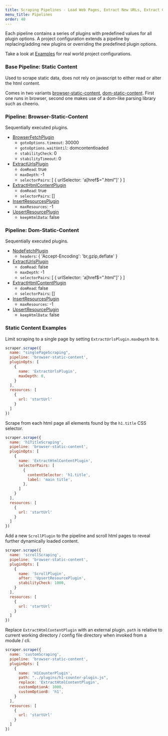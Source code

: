```yaml
---
title: Scraping Pipelines - Load Web Pages, Extract New URLs, Extract Content, Save to Database
menu_title: Pipelines
order: 40
---
```

Each pipeline contains a series of plugins with predefined values for all plugin options. A project configuration extends a pipeline by replacing/adding new plugins or overriding the predefined plugin options.

Take a look at [Examples](examples.html) for real world project configurations.

### Base Pipeline: Static Content 
Used to scrape static data, does not rely on javascript to either read or alter the html content. 

Comes in two variants [browser-static-content](#pipeline-browser-static-content), [dom-static-content](#pipeline-dom-static-content). First one runs in browser, second one makes use of a dom-like parsing library such as cheerio.

### Pipeline: Browser-Static-Content
Sequentially executed plugins.
- [BrowserFetchPlugin](./plugins.html#browser-fetch-plugin)
  - `gotoOptions.timeout`: 30000
  - `gotoOptions.waitUntil`: domcontentloaded
  - `stabilityCheck`: 0
  - `stabilityTimeout`: 0
- [ExtractUrlsPlugin](./plugins.html#extract-urls-plugin)
  - `domRead`: true
  - `maxDepth`: -1
  - `selectorPairs`:  [ { urlSelector: 'a[href$=".html"]' } ]
- [ExtractHtmlContentPlugin](./plugins.html#extract-html-content-plugin)
  - `domRead`: true
  - `selectorPairs`:  []
- [InsertResourcesPlugin](./plugins.html#insert-resources-plugin)
  - `maxResources`: -1
- [UpsertResourcePlugin](./plugins.html#upsert-resource-plugin)
  - `keepHtmlData`: false

### Pipeline: Dom-Static-Content
Sequentially executed plugins.
- [NodeFetchPlugin](./plugins.html#node-fetch-plugin)
  - `headers`: { 'Accept-Encoding': 'br,gzip,deflate' }
- [ExtractUrlsPlugin](./plugins.html#extract-urls-plugin)
  - `domRead`: false
  - `maxDepth`: -1
  - `selectorPairs`:  [ { urlSelector: 'a[href$=".html"]' } ]
- [ExtractHtmlContentPlugin](./plugins.html#extract-html-content-plugin)
  - `domRead`: false
  - `selectorPairs`:  []
- [InsertResourcesPlugin](./plugins.html#insert-resources-plugin)
  - `maxResources`: -1
- [UpsertResourcePlugin](./plugins.html#upsert-resource-plugin)
  - `keepHtmlData`: false

### Static Content Examples

Limit scraping to a single page by setting `ExtractUrlsPlugin.maxDepth` to `0`.
```js
scraper.scrape({
  name: "singlePageScraping",
  pipeline: 'browser-static-content',
  pluginOpts: [
    {
      name: 'ExtractUrlsPlugin',
      maxDepth: 0,
    }
  ],
  resources: [
    {
      url: 'startUrl'
    }
  ]
})
```

Scrape from each html page all elements found by the `h1.title` CSS selector.
```js
scraper.scrape({
  name: 'h1TitleScraping',
  pipeline: 'browser-static-content',
  pluginOpts: [
    {
      name: 'ExtractHtmlContentPlugin',
      selectorPairs: [
        {
          contentSelector: 'h1.title',
          label: 'main title',
        },
      ]
    }
  ],
  resources: [
    {
      url: 'startUrl'
    }
  ]
})
```

Add a new `ScrollPlugin` to the pipeline and scroll html pages to reveal further dynamically loaded content.
```js
scraper.scrape({
  name: 'scrollScraping',
  pipeline: 'browser-static-content',
  pluginOpts: [
    {
      name: 'ScrollPlugin',
      after: 'UpsertResourcePlugin',
      stabilityCheck: 1000,
    }
  ],
  resources: [
    {
      url: 'startUrl'
    }
  ]
})
```

Replace `ExtractHtmlContentPlugin` with an external plugin. `path` is relative to current working directory / config file directory when invoked from a module / cli.
```js
scraper.scrape({
  name: 'customScraping',
  pipeline: 'browser-static-content',
  pluginOpts: [
    {
      name: 'H1CounterPlugin',
      path: "../plugins/h1-counter-plugin.js",
      replace: 'ExtractHtmlContentPlugin',
      customOptionA: 1000,
      customOptionB: 'h1',
    }
  ],
  resources: [
    {
      url: 'startUrl'
    }
  ]
})
```